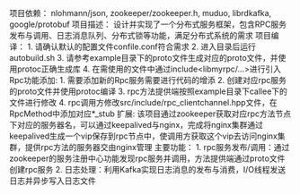 项目依赖：
    nlohmann/json, zookeeper/zookeeper.h, muduo, librdkafka, google/protobuf
项目描述：
    设计并实现了一个分布式服务框架，包含RPC服务发布与调用、日志消息队列、分布式锁等功能，满足分布式系统的需求
项目编译：
    1. 请确认默认的配置文件confile.conf符合需求
    2. 进入目录后运行autobuild.sh
    3. 请参考example目录下的proto文件生成对应的proto文件，并使用protoc正确生成库
    4. 在需使用的文件中通过include<libmyrpc/...>进行引入
Rpc功能添加:
    1. 需要添加新的Rpc服务需要进行代码的增添
    2. 创建对应rpc服务的proto文件并使用protoc编译
    3. rpc方法提供端按照example目录下callee下的文件进行修改
    4. rpc调用方修改src/include/rpc_clientchannel.hpp文件，在RpcMethod中添加对应*_stub
扩展:
    该项目通过zookeeper获取对应rpc方法节点下对应的服务器名，可以通过keepalived与nginx，完成将nginx集群通过keepalived生成一个vip保存到rpc节点中，使调用方获取这个vip去访问nginx集群，提供rpc方法的服务器交由nginx管理
主要功能：
    1. rpc服务发布/调用：通过zookeeper的服务注册中心功能发现rpc服务并调用，方法提供端通过proto文件创建rpc服务
    2. 日志处理：利用Kafka实现日志消息的发布与消费，I/O线程发送日志并异步写入日志文件